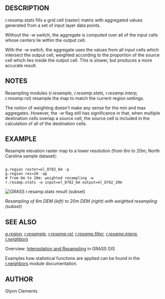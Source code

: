 
## DESCRIPTION

*r.resamp.stats* fills a grid cell (raster) matrix with
aggregated values generated from a set of input layer data points.

Without the *-w* switch, the aggregate is computed over all of
the input cells whose centers lie within the output cell.

With the *-w* switch, the aggregate uses the values from all
input cells which intersect the output cell, weighted according to the
proportion of the source cell which lies inside the output cell. This
is slower, but produces a more accurate result.

## NOTES

Resampling modules (*r.resample, r.resamp.stats, r.resamp.interp,
r.resamp.rst*) resample the map to match the current region settings.

The notion of weighting doesn't make any sense for the min and max
aggregates. However, the *-w* flag still has significance in
that, when multiple destination cells overlap a source cell, the
source cell is included in the calculation of all of the destination
cells.

## EXAMPLE

Resample elevation raster map to a lower resolution (from 6m to 20m;
North Carolina sample dataset):

```

g.region raster=el_D782_6m -p
g.region res=20 -ap
# from 6m to 20m: weighted resampling -w
r.resamp.stats -w input=el_D782_6m output=el_D782_20m

```

![GRASS r.resamp.stats result (subset)](r_resamp_stats_6m_20m.png)

*Resampling of 6m DEM (left) to 20m DEM (right) with weighted resampling (subset)*

## SEE ALSO

*[g.region](g.region.html),
[r.resample](r.resample.html),
[r.resamp.rst](r.resamp.rst.html),
[r.resamp.filter](r.resamp.filter.html),
[r.resamp.interp](r.resamp.interp.html),
[r.neighbors](r.neighbors.html)*

Overview: [Interpolation and Resampling](https://grasswiki.osgeo.org/wiki/Interpolation) in GRASS GIS

Examples how statistical functions are applied can be found in the [r.neighbors](r.neighbors.html) module documentation.

## AUTHOR

Glynn Clements
